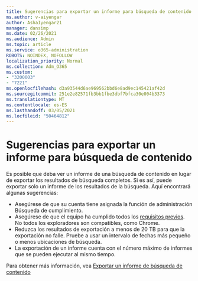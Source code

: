 ```yaml
---
title: Sugerencias para exportar un informe para búsqueda de contenido
ms.author: v-aiyengar
author: AshaIyengar21
manager: dansimp
ms.date: 02/26/2021
ms.audience: Admin
ms.topic: article
ms.service: o365-administration
ROBOTS: NOINDEX, NOFOLLOW
localization_priority: Normal
ms.collection: Adm_O365
ms.custom:
- "3200003"
- "7221"
ms.openlocfilehash: d3a93544d6ae969562bbd6e8ad9ec145421af42d
ms.sourcegitcommit: 251e2e82571fb3bb1fbe3dbf7bfca30e004b3373
ms.translationtype: MT
ms.contentlocale: es-ES
ms.lasthandoff: 03/05/2021
ms.locfileid: "50464812"
---
```

# <a name="tips-for-exporting-a-report-for-content-search"></a>Sugerencias para exportar un informe para búsqueda de contenido

Es posible que deba ver un informe de una búsqueda de contenido en lugar de exportar los resultados de búsqueda completos. Si es así, puede exportar solo un informe de los resultados de la búsqueda. Aquí encontrará algunas sugerencias:

- Asegúrese de que su cuenta tiene asignada la función de administración Búsqueda de cumplimiento.
- Asegúrese de que el equipo ha cumplido todos los [requisitos previos](https://go.microsoft.com/fwlink/?linkid=2102407). No todos los exploradores son compatibles, como Chrome.
- Reduzca los resultados de exportación a menos de 20 TB para que la exportación no falle. Pruebe a usar un intervalo de fechas más pequeño o menos ubicaciones de búsqueda.
- La exportación de un informe cuenta con el número máximo de informes que se pueden ejecutar al mismo tiempo.

Para obtener más información, vea [Exportar un informe de búsqueda de contenido](https://go.microsoft.com/fwlink/?linkid=2102409)
